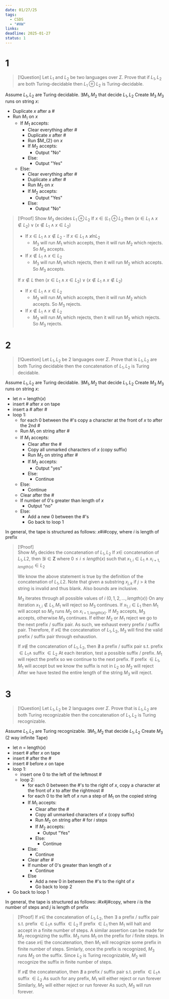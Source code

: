 ```yaml
---
date: 01/27/25
tags:
  - CSDS
  - "#HW"
links: 
deadline: 2025-01-27
status: 1
---
```

# 1
> [!Question]
> Let $L_{1}$ and $L_{2}$ be two languages over $\Sigma$. Prove that if $L_{1},L_{2}$ are both Turing-decidable then $L_{1}\oplus L_{2}$ is Turing-decidable.

Assume $L_{1},L_{2}$ are Turing decidable.
$\exists M_{1},M_{2}$ that decide $L_{1},L_{2}$
Create $M_{3}$
$M_{3}$ runs on string $x$:
- Duplicate $x$ after a \#
- Run $M_{1}$ on $x$
	- If $M_{1}$ accepts:
		- Clear everything after \#
		- Duplicate $x$ after \#
		- Run $M_{2} on $x$
		- If $M_{2}$ accepts:
			- Output "No"
		- Else:
			- Output "Yes"
	- Else:
		- Clear everything after \#
		- Duplicate $x$ after \#
		- Run $M_{2}$ on $x$
	    - If $M_{2}$ accepts:
	        - Output "Yes"
	    - Else:
	        - Output "No"

> [!Proof]
> Show $M_{3}$ decides $L_{1}\oplus L_{2}$
> If $x\in (L_{1}\oplus L_{2}$ then $(x\in L_{1}\land x\notin L_{2})\lor (x\notin L_{1} \land x\in L_{2})$
> - If $x\in L_{1} \land x\notin L_{2}$                                                          - If $x\in L_{1} \land x\not in L_{2}$
> 	- $M_3$ will run $M_1$ which accepts, then it will run $M_2$ which rejects. So $M_3$ accepts. 
> - If $x\notin L_{1} \land x\in L_{2}$
> 	- $M_3$ will run $M_1$ which rejects, then it will run $M_2$ which accepts. So $M_3$ accepts.
>
> If $x\notin L$ then $(x\in L_{1}\land x\in L_{2}) \lor (x\notin L_{1}\land x\notin L_{2})$
> - If $x\in L_{1} \land x\in L_{2}$
> 	- $M_3$ will run $M_1$ which accepts, then it will run $M_2$ which accepts. So $M_3$ rejects.
> - If $x\notin L_{1} \land x\notin L_{2}$
> 	- $M_3$ will run $M_1$ which rejects, then it will run $M_2$ which rejects. So $M_3$ rejects.

# 2
> [!Question]
> Let $L_{1},L_{2}$ be 2 languages over $\Sigma$. Prove that is $L_{1},L_{2}$ are both Turing decidable then the concatenation of $L_{1},L_{2}$ is Turing decidable.

Assume $L_{1},L_{2}$ are Turing decidable.
$\exists M_{1},M_{2}$ that decide $L_{1},L_{2}$
Create $M_{3}$
$M_{3}$ runs on string $x$:
- let $n$ = length($x$)
- insert \# after $x$ on tape
- insert a \# after \#
- loop 1:
	- for each 0 between the \#'s copy a character at the front of $x$ to after the 2nd \#
    - Run $M_{1}$ on string after \#
    - If $M_{1}$ accepts:
        - Clear after the \#
        - Copy all unmarked characters of $x$ (copy suffix)
        - Run $M_{2}$ on string after \#
        - If $M_{2}$ accepts:
            - Output "yes"
        - Else: 
            - Continue
    - Else:
        - Continue
    - Clear after the \#
    - If number of 0's greater than length of $x$
        - Output "no"
    - Else:
        - Add a new 0 between the \#'s
        - Go back to loop 1

In general, the tape is structured as follows: $x \# i \#$copy, where $i$ is length of prefix

> [!Proof]        
> Show $M_{3}$ decides the concatenation of $L_{1},L_{2}$
> If $x\in$ concatenation of $L_{1},L{2}$, then $\exists i\in \mathbf Z$ where $0\leq i\leq length(x)$ such that $x_{1,i}\in L_{1} \land x_{i+1,length(x)} \in L_{2}$
>
> We know the above statement is true by the definition of the concatenation of $L_{1},L{2}$.
> Note that given a substring $x_{j,k}$ if $j > k$ the string is invalid and thus blank. Also bounds are inclusive.
>
> $M_{3}$ iterates through all possible values of $i$ ($0,1,2,...,length(x)$)
> On any iteration $x_{1,i} \notin L_{1}, M_{1}$ will reject so $M_{3}$ continues.
> If $x_{1,i}\in L_{1}$ then $M_{1}$ will accept so $M_{3}$ runs $M_{2}$ on $x_{i+1,length(x)}$.
> If $M_{2}$ accepts, $M_{3}$ accepts, otherwise $M_{3}$ continues.
> If either $M_{2}$ or $M_{1}$ reject we go to the next prefix / suffix pair.
> As such, we exhaust every prefix / suffix pair.
> Therefore, if $x\in$ the concatenation of $L_{1},L_{2}$, $M_{3}$ will find the valid prefix / suffix pair through exhaustion.
>
> If $x\notin$ the concatenation of $L_{1}, L_{2}$, then $\nexists$ a prefix / suffix pair s.t. prefix $\in L_{1} \land$ suffix $\in L_{2}$
> At each iteration, test a possible suffix / prefix. $M_{1}$ will reject the prefix so we continue to the next prefix.
> If prefix $\in L_{1},M_{1}$ will accept but we know the suffix is not in $L_{2}$ so $M_{2}$ will reject
> After we have tested the entire length of the string $M_{3}$ will reject.

# 3
> [!Question]
> Let $L_{1},L_{2}$ be 2 languages over $\Sigma$. Prove that is $L_{1},L_{2}$ are both Turing recognizable then the concatenation of $L_{1},L_{2}$ is Turing recognizable.

Assume $L_{1},L_{2}$ are Turing recognizable.
$\exists M_{1},M_{2}$ that decide $L_{1},L_{2}$
Create $M_{3}$ (2 way infinite Tape)
- let $n$ = length($x$)
- insert \# after $x$ on tape
- insert \# after the \#
- insert \# before $x$ on tape
- loop 1:
    - insert one $0$ to the left of the leftmost \#
    - loop 2:
        - for each $0$ between the \#'s to the right of $x$, copy a character at the front of $x$ to after the rightmost \# 
        - for each $0$ to the left of $x$ run a step of $M_{1}$ on the copied string
        - If $M_{1}$ accepts:
            - Clear after the \#
            - Copy all unmarked characters of $x$ (copy suffix)
            - Run $M_{2}$ on string after \# for $i$ steps
            - If $M_{2}$ accepts:
                - Output "Yes"
            - Else:
                - Continue
        - Else:
            - Continue
        - Clear after \#
        - If number of 0's greater than length of $x$
            - Continue
        - Else
            - Add a new $0$ in between the \#'s to the right of $x$
            - Go back to loop 2
- Go back to loop 1

In general, the tape is structured as follows: $i\# x \# j \#$copy, where $i$ is the number of steps and $j$ is length of prefix

> [!Proof]
> If $x\in$ the concatenation of $L_{1},L_{2}$, then $\exists$ a prefix / suffix pair s.t. prefix $\in L_{1} \land$ suffix $\in L_{2}$
> If prefix $\in L_{1}$ then $M_{1}$ will halt and accept in a finite number of steps.
> A similar assertion can be made for $M_{2}$ recognizing the suffix.
> $M_{3}$ runs $M_{1}$ on the prefix for $i$ finite steps.
> In the case $x \in$ the concatenation, then $M_{1}$ will recognize some prefix in finite number of steps.
> Simlarly, once the prefix is recognized, $M_{3}$ runs $M_{2}$ on the suffix.
> Since $L_{2}$ is Turing recognizable, $M_{2}$ will recognize the suffix in finite number of steps.
>
> If $x\notin$ the concatenation, then $\nexists$ a prefix / suffix pair s.t. prefix $\in L_{1} \land$ suffix $\in L_{2}$
> As such for any prefix, $M_{1}$ will either reject or run forever
> Similarly, $M_{2}$ will either reject or run forever
> As such, $M_{3}$ will run forever.
